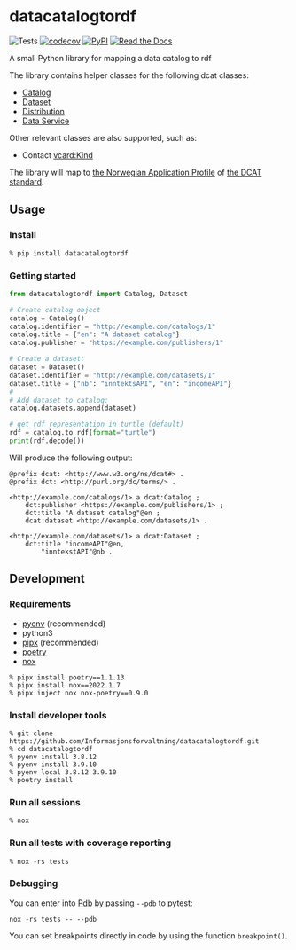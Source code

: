# datacatalogtordf

![Tests](https://github.com/Informasjonsforvaltning/datacatalogtordf/workflows/Tests/badge.svg)
[![codecov](https://codecov.io/gh/Informasjonsforvaltning/datacatalogtordf/branch/master/graph/badge.svg)](https://codecov.io/gh/Informasjonsforvaltning/datacatalogtordf)
[![PyPI](https://img.shields.io/pypi/v/datacatalogtordf.svg)](https://pypi.org/project/datacatalogtordf/)
[![Read the Docs](https://readthedocs.org/projects/datacatalogtordf/badge/)](https://datacatalogtordf.readthedocs.io/)

A small Python library for mapping a data catalog to rdf

The library contains helper classes for the following dcat classes:

- [Catalog](https://www.w3.org/TR/vocab-dcat-2/#Class:Catalog)
- [Dataset](https://www.w3.org/TR/vocab-dcat-2/#Class:Dataset)
- [Distribution](https://www.w3.org/TR/vocab-dcat-2/#Class:Distribution)
- [Data Service](https://www.w3.org/TR/vocab-dcat-2/#Class:Data_Service)

 Other relevant classes are also supported, such as:

- Contact [vcard:Kind](https://www.w3.org/TR/2014/NOTE-vcard-rdf-20140522/#d4e1819)

 The library will map to [the Norwegian Application Profile](https://data.norge.no/specification/dcat-ap-no) of [the DCAT standard](https://www.w3.org/TR/vocab-dcat-2/).

## Usage

### Install

```Shell
% pip install datacatalogtordf
```

### Getting started

```Python
from datacatalogtordf import Catalog, Dataset

# Create catalog object
catalog = Catalog()
catalog.identifier = "http://example.com/catalogs/1"
catalog.title = {"en": "A dataset catalog"}
catalog.publisher = "https://example.com/publishers/1"

# Create a dataset:
dataset = Dataset()
dataset.identifier = "http://example.com/datasets/1"
dataset.title = {"nb": "inntektsAPI", "en": "incomeAPI"}
#
# Add dataset to catalog:
catalog.datasets.append(dataset)

# get rdf representation in turtle (default)
rdf = catalog.to_rdf(format="turtle")
print(rdf.decode())
```

Will produce the following output:

```Shell
@prefix dcat: <http://www.w3.org/ns/dcat#> .
@prefix dct: <http://purl.org/dc/terms/> .

<http://example.com/catalogs/1> a dcat:Catalog ;
    dct:publisher <https://example.com/publishers/1> ;
    dct:title "A dataset catalog"@en ;
    dcat:dataset <http://example.com/datasets/1> .

<http://example.com/datasets/1> a dcat:Dataset ;
    dct:title "incomeAPI"@en,
        "inntekstAPI"@nb .
```

## Development

### Requirements

- [pyenv](https://github.com/pyenv/pyenv) (recommended)
- python3
- [pipx](https://github.com/pipxproject/pipx) (recommended)
- [poetry](https://python-poetry.org/)
- [nox](https://nox.thea.codes/en/stable/)

```Shell
% pipx install poetry==1.1.13
% pipx install nox==2022.1.7
% pipx inject nox nox-poetry==0.9.0
```

### Install developer tools

```Shell
% git clone https://github.com/Informasjonsforvaltning/datacatalogtordf.git
% cd datacatalogtordf
% pyenv install 3.8.12
% pyenv install 3.9.10
% pyenv local 3.8.12 3.9.10 
% poetry install
```

### Run all sessions

```Shell
% nox
```

### Run all tests with coverage reporting

```Shell
% nox -rs tests
```

### Debugging

You can enter into [Pdb](https://docs.python.org/3/library/pdb.html) by passing `--pdb` to pytest:

```Shell
nox -rs tests -- --pdb
```

You can set breakpoints directly in code by using the function `breakpoint()`.
